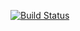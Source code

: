 [![Build Status](https://travis-ci.org/taniki/calendata.png)](https://travis-ci.org/taniki/calendata)
